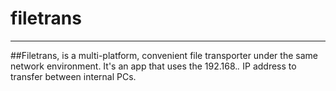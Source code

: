 # filetrans
----------
##Filetrans, is a multi-platform, convenient file transporter under the same network environment.
It's an app that uses the 192.168.*.* IP address to transfer between internal PCs.

